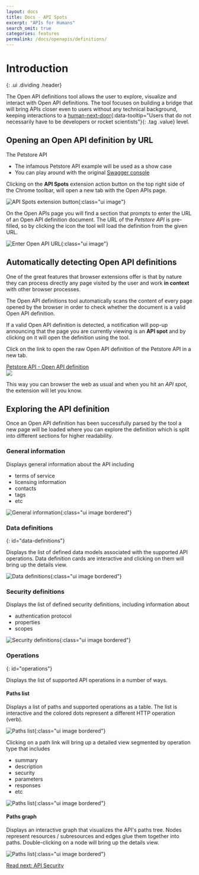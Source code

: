 ```yaml
---
layout: docs
title: Docs - API Spots
excerpt: "APIs for Humans"
search_omit: true
categories: features
permalink: /docs/openapis/definitions/
---
```


# Introduction
{: .ui .dividing .header}

The Open API definitions tool allows the user to explore, visualize and interact
with Open API definitions.  The tool focuses on building a bridge that will
bring APIs closer even to users without any technical background, keeping
interactions to a [human-next-door](#){:data-tooltip="Users that do not necessarily have to be developers or rocket scientists"}{: .tag .value} level.

## Opening an Open API definition by URL

<div class="ui message">
  <div class="header">
    The Petstore API
  </div>
  <ul class="list">
    <li>The infamous Petstore API example will be used as a show case</li>
    <li>You can play around with the original <a href="http://petstore.swagger.io" target="_blank">Swagger console</a></li>
  </ul>
</div>

Clicking on the **API Spots** extension action button on the top right side of the Chrome
toolbar, will open a new tab with the Open APIs page.

![API Spots extension button]({{site.url}}/assets/images/docs/extension/extension-button.png){:class="ui image"}

On the Open APIs page you will find a section that prompts to enter the URL
of an Open API definition document.  The URL of the *Petstore API* is
pre-filled, so by clicking the <i class="search icon"></i> icon the tool will
load the definition from the given URL.

![Enter Open API URL]({{site.url}}/assets/images/docs/openapis/definitions/enter-openapi-url.png){:class="ui image"}

## Automatically detecting Open API definitions

One of the great features that browser extensions offer is that by nature they
can process directly any page visited by the user and work **in context** with
other browser processes.

The Open API definitions tool automatically scans the content of every page
opened by the browser in order to check whether the document is a valid
Open API definition.

If a valid Open API definition is detected, a notification will pop-up
announcing that the page you are currently viewing is an **API spot** and
by clicking on it will open the definition using the tool.

<div class="ui segments">
  <div class="ui segment">
  <p>Click on the link to open the raw Open API definition of the Petstore API in a new tab.</p>
    <a href="http://petstore.swagger.io/v2/swagger.json" target="_blank">Petstore API - Open API definition <i class="external icon"></i></a>
  </div>
  <div class="ui secondary segment">
    <img class="ui image fluid" src="{{site.url}}/assets/images/docs/openapis/definitions/openapi-detection-notification.png"></img>
  </div>
</div>

This way you can browser the web as usual and when you hit an *API spot*, the extension will let you
know.

## Exploring the API definition

Once an Open API definition has been successfully parsed by the tool a new page will be loaded
where you can explore the definition which is split into different sections for higher
readability.

### General information

Displays general information about the API including

- terms of service
- licensing information
- contacts
- tags
- etc

![General information]({{site.url}}/assets/images/docs/openapis/definitions/section-general.png){:class="ui image bordered"}


### Data definitions
{: id="data-definitions"}

Displays the list of defined data models associated with the supported API operations.  Data
definition cards are interactive and clicking on them will bring up the details view.

![Data definitions]({{site.url}}/assets/images/docs/openapis/definitions/section-data-definitions.png){:class="ui image bordered"}

### Security definitions

Displays the list of defined security definitions, including information about

- authentication protocol
- properties
- scopes

![Security definitions]({{site.url}}/assets/images/docs/openapis/definitions/section-security.png){:class="ui image bordered"}

### Operations
{: id="operations"}

Displays the list of supported API operations in a number of ways.

#### Paths list

Displays a list of paths and supported operations as a table.  The list is interactive
and the colored dots represent a different HTTP operation (verb).   

![Paths list]({{site.url}}/assets/images/docs/openapis/definitions/paths.png){:class="ui image bordered"}

Clicking on a path link will bring up a detailed view segmented by operation type that includes

- summary
- description
- security
- parameters
- responses
- etc

![Paths list]({{site.url}}/assets/images/docs/openapis/definitions/path-details.png){:class="ui image bordered"}

#### Paths graph

Displays an interactive graph that visualizes the API's paths tree. Nodes represent resources / subresources
and edges glue them together into paths.  Double-clicking on a node will bring up the details view.

![Paths list]({{site.url}}/assets/images/docs/openapis/definitions/graph.png){:class="ui image bordered"}

<a class="ui large basic primary button fluid" href="/docs/openapis/security/">
  Read next: API Security
  <i class="right chevron icon"></i>
</a>
